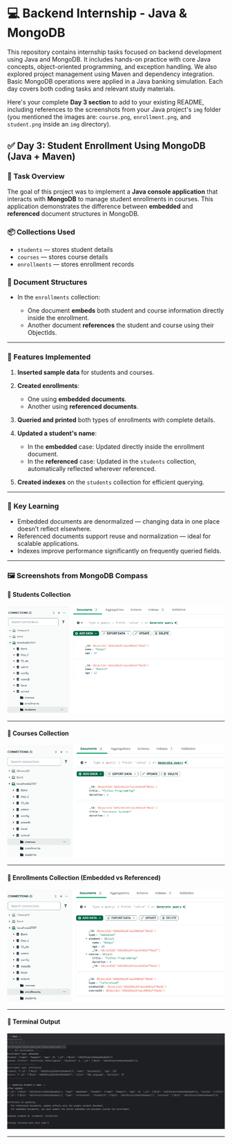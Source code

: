 # 💻 Backend Internship - Java & MongoDB

This repository contains internship tasks focused on backend development using Java and MongoDB. It includes hands-on practice with core Java concepts, object-oriented programming, and exception handling. We also explored project management using Maven and dependency integration. Basic MongoDB operations were applied in a Java banking simulation. Each day covers both coding tasks and relevant study materials.

Here's your complete **Day 3 section** to add to your existing README, including references to the screenshots from your Java project's `img` folder (you mentioned the images are: `course.png`, `enrollment.png`, and `student.png` inside an `img` directory).



## ✅ Day 3: Student Enrollment Using MongoDB (Java + Maven)

### 🔧 Task Overview

The goal of this project was to implement a **Java console application** that interacts with **MongoDB** to manage student enrollments in courses. This application demonstrates the difference between **embedded** and **referenced** document structures in MongoDB.

### 📦 Collections Used

* `students` — stores student details
* `courses` — stores course details
* `enrollments` — stores enrollment records

### 📄 Document Structures

* In the `enrollments` collection:

  * One document **embeds** both student and course information directly inside the enrollment.
  * Another document **references** the student and course using their ObjectIds.

---

### 🚀 Features Implemented

1. **Inserted sample data** for students and courses.
2. **Created enrollments**:

   * One using **embedded documents**.
   * Another using **referenced documents**.
3. **Queried and printed** both types of enrollments with complete details.
4. **Updated a student's name**:

   * In the **embedded** case: Updated directly inside the enrollment document.
   * In the **referenced** case: Updated in the `students` collection, automatically reflected wherever referenced.
5. **Created indexes** on the `students` collection for efficient querying.

---

### 🧠 Key Learning

* Embedded documents are denormalized — changing data in one place doesn’t reflect elsewhere.
* Referenced documents support reuse and normalization — ideal for scalable applications.
* Indexes improve performance significantly on frequently queried fields.

---

### 🖼️ Screenshots from MongoDB Compass

#### 📘 Students Collection


![Students](src/main/java/Day3_Application/img/studentss.png)

---

#### 📗 Courses Collection

![Courses](src/main/java/Day3_Application/img/course.png)

---

#### 📕 Enrollments Collection (Embedded vs Referenced)


![Enrollments](src/main/java/Day3_Application/img/enrollment.png)

---

#### 📕 Terminal Output


![Mongodb](src/main/java/Day3_Application/img/mongodbss1.png)
 
---
